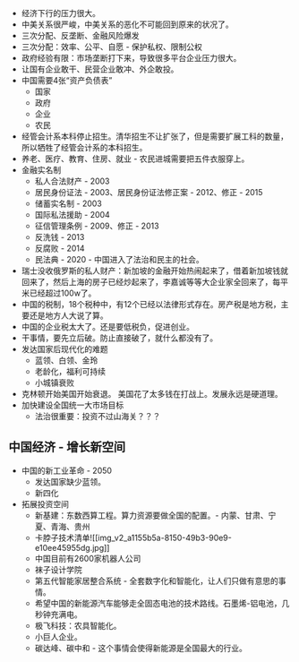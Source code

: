 - 经济下行的压力很大。
- 中美关系很严峻，中美关系的恶化不可能回到原来的状况了。
- 三次分配、反垄断、金融风险爆发
- 三次分配：效率、公平、自愿  - 保护私权、限制公权
- 政府经验有限：市场垄断打下来，导致很多平台企业压力很大。
- 让国有企业敢干、民营企业敢冲、外企敢投。
- 中国需要4张“资产负债表”
	- 国家
	- 政府
	- 企业
	- 农民
- 经管会计系本科停止招生。清华招生不让扩张了，但是需要扩展工科的数量，所以牺牲了经管会计系的本科招生。
- 养老、医疗、教育、住房、就业 - 农民进城需要把五件衣服穿上。
- 金融实名制
	- 私人合法财产 - 2003
	- 居民身份证法 - 2003、居民身份证法修正案 - 2012、修正 - 2015
	- 储蓄实名制 - 2003
	- 国际私法援助 - 2004
	- 征信管理条例 - 2009、修正 - 2013
	- 反洗钱 - 2013
	- 反腐败 - 2014
	- 民法典 - 2020 - 中国进入了法治和民主的社会。
- 瑞士没收俄罗斯的私人财产：新加坡的金融开始热闹起来了，借着新加坡钱就回来了，然后上海的房子已经炒起来了，李嘉诚等等大企业家全回来了，每平米已经超过100w了。
- 中国的税制，18个税种中，有12个已经以法律形式存在。房产税是地方税，主要还是地方人大说了算。
- 中国的企业税太大了。还是要低税负，促进创业。
- 干事情，要先立后破。防止直接破了，就什么都没有了。
- 发达国家后现代化的难题
	- 蓝领、白领、金玲
	- 老龄化，福利可持续
	- 小城镇衰败
- 克林顿开始美国开始衰退。 美国花了太多钱在打战上。发展永远是硬道理。
- 加快建设全国统一大市场目标
	- 法治很重要：投资不过山海关？？？
## 中国经济 - 增长新空间
- 中国的新工业革命 - 2050
	- 发达国家缺少蓝领。
	- 新四化
- 拓展投资空间
	- 新基建：东数西算工程。算力资源要做全国的配置。- 内蒙、甘肃、宁夏、青海、贵州
	- 卡脖子技术清单![[img_v2_a1155b5a-8150-49b3-90e9-e10ee45955dg.jpg]]
	- 中国目前有2600家机器人公司
	- 袜子设计学院
	- 第五代智能家居整合系统 - 全套数字化和智能化，让人们只做有意思的事情。
	- 希望中国的新能源汽车能够走全固态电池的技术路线。石墨烯-铝电池，几秒钟充满电。
	- 极飞科技：农具智能化。
	- 小巨人企业。
	- 碳达峰、碳中和 - 这个事情会使得新能源是全国最大的行业。